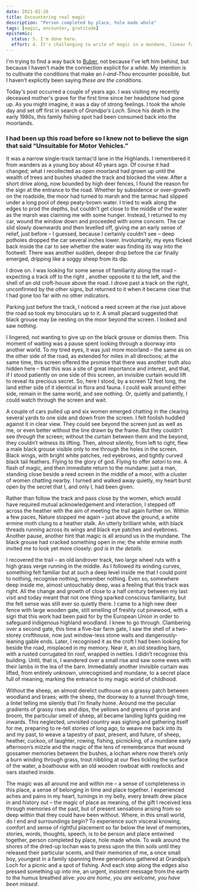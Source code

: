 ```yaml
---
date: 2021-02-26
title: Encountering real magic
description: "Person completed by place, hole made whole"
tags: [magic, encounter, gratitude]
epistemic:
  status: 5. I'm done here.
  effort: 4. It's challenging to write of magic in a mundane, linear fashion.
---
```


I'm trying to find a way back to [Buber](/posts/i-and-thou/), not because I've left him behind, but because I haven't made the connection explicit for a while. My intention is to cultivate the conditions that make an _I-and-Thou_ encounter possible, but I haven't explicitly been saying _these are the conditions_.

Today's post occurred a couple of years ago. I was visiting my recently deceased mother's grave for the first time since her headstone had gone up. As you might imagine, it was a day of strong feelings. I took the whole day and set off first in search of _Grandpa's Loch_. Since his death in the early 1980s, this family fishing spot had been consumed back into the moorlands.

### I had been up this road before so I knew not to believe the sign that said “Unsuitable for Motor Vehicles.”

It was a narrow single-track tarmac’d lane in the Highlands. I remembered it from wanders as a young boy about 40 years ago. Of course it had changed; what I recollected as open moorland had grown up until the wealth of trees and bushes shaded the track and blocked the view. After a short drive along, now bounded by high deer fences, I found the reason for the sign at the entrance to the road. Whether by subsidence or over-growth on the roadside, the moor had turned to marsh and the tarmac had slipped under a long pool of deep peaty-brown water. I tried to walk along the edges to prod the depths, but couldn’t get close to the middle of the water as the marsh was claiming me with some hunger. Instead, I returned to my car, wound the window down and proceeded with some concern. The car slid slowly downwards and then levelled off, giving me an early sense of relief, just before – I guessed, because I certainly couldn’t see – deep potholes dropped the car several inches lower. Involuntarily, my eyes flicked back inside the car to see whether the water was finding its way into the footwell. There was another sudden, deeper drop before the car finally emerged, dripping like a soggy sheep from its dip.

I drove on. I was looking for some sense of familiarity along the road – expecting a track off to the right , another opposite it to the left, and the shell of an old croft-house above the road. I drove past a track on the right, unconfirmed by the other signs, but returned to it when it became clear that I had gone too far with no other indicators.

Parking just before the track, I noticed a reed screen at the rise just above the road so took my binoculars up to it. A small placard suggested that black grouse may be nesting on the moor beyond the screen. I looked and saw nothing.

<!--
I have been curious about magic for as long as I can remember. Not the conjurors and prestidigitators of 70s TV or Las Vegas shows, but the real stuff – the magic that thins the veil between my daily preoccupations and the glory of universal creation. In retrospect, this day was a magical day – of a dozen little coincidences that, considered together, carried meaning.
-->

I lingered, not wanting to give up on the black grouse or dismiss them. This moment of waiting was a pause spent looking through a doorway into another world. To my tired eyes, it was just more moorland – the same as on the other side of the road, as extended for miles in all directions; at the same time, this screen offered the promise that there was another truth also hidden here – that this was a site of great importance and interest, and that, if I stood patiently on one side of this screen, an invisible curtain would lift to reveal its precious secret. So, here I stood, by a screen 12 feet long, the land either side of it identical in flora and fauna. I could walk around either side, remain in the same world, and see nothing. Or, quietly and patiently, I could watch through the screen and wait.

A couple of cars pulled up and six women emerged chatting in the clearing several yards to one side and down from the screen. I felt foolish huddled against it in clear view. They could see beyond the screen just as well as me, or even better without the line drawn by the frame. But they couldn’t see _through_ the screen; without the curtain between them and the beyond, they couldn’t witness its lifting. Then, almost silently, from left to right, flew a male black grouse visible only to me through the holes in the screen. Black wings, with bright white patches, red eyebrows, and tightly curved black tail feathers. Flying to the glory of god. Flying to offer _satori_ to me. A flash of magic, and then immediate return to the mundane: just a man, standing close beside a reed screen in the middle of a moor, with a cluster of women chatting nearby. I turned and walked away quietly, my heart burst open by the secret that I, and only I, had been given.

Rather than follow the track and pass close by the women, which would have required mutual acknowledgement and interaction, I stepped off across the heather with the aim of meeting the trail again further on. Within a few paces, Nature stopped me again – just above the ground, a white ermine moth clung to a heather stalk. An utterly brilliant white, with black threads running across its wings and black eye patches and eyebrows. Another pause, another hint that magic is all around us in the mundane. The black grouse had cracked something open in me; the white ermine moth invited me to look yet more closely: _god is in the details_.

I recovered the trail – an old landrover track, two large wheel ruts with a high grass verge running in the middle. As I followed its winding curves, something felt familiar but at such a deep level inside me that I could point to nothing, recognise nothing, remember nothing. Even so, somewhere deep inside me, almost untouchably deep, was a feeling that this track was right. All the change and growth of close to a half century between my last visit and today meant that not one thing sparked conscious familiarity, but the felt sense was still ever so quietly there. I came to a high new deer fence with large wooden gate, still smelling of freshly cut pinewood, with a sign that this work had been paid for by the European Union in order to safeguard indigenous highland woodland. I knew to go through. Clambering over a second gate, this time a five-bar farm gate, I saw the shell of a two-storey crofthouse, now just window-less stone walls and dangerously-leaning gable ends. Later, I recognised it as the croft I had been looking for beside the road, misplaced in my memory. Near it, an old steading barn, with a rusted corrugated tin roof, wrapped in nettles. I didn’t recognise this building. Until, that is, I wandered over a small rise and saw some ewes with their lambs in the lea of the barn. Immediately another invisible curtain was lifted, from entirely unknown, unrecognised and mundane, to a secret place full of meaning, marking the entrance to my magic world of childhood.

Without the sheep, an almost derelict outhouse on a grassy patch between woodland and braes; with the sheep, the doorway to a tunnel through time, a lintel telling me silently that I’m finally home. Around me the peculiar gradients of grassy rises and dips, the yellows and greens of gorse and broom, the particular smell of sheep, all became landing lights guiding me inwards. This neglected, unvisited country was sighing and gathering itself for me, preparing to re-tell stories of long ago, to weave me back into its and my past, to weave a tapestry of past, present, and future, of sheep, heather, cuckoo, of laughter, rowing, fishing, picnicking, of a mundane early afternoon’s mizzle and the magic of the lens of remembrance that wound gossamer memories between the bushes, a lochan where now there’s only a burn winding through grass, trout nibbling at our flies tickling the surface of the water, a boathouse with an old wooden rowboat with rowlocks and oars stashed inside.

The magic was all around me and within me – a sense of completeness in this place, a sense of belonging in time and place together. I experienced aches and pains in my heart, turnings in my belly, every breath drew place in and history out – the magic of place as meaning, of the gift I received less through memories of the past, but of present sensations arising from so deep within that they could have been without. Where, in this small world, do I end and surroundings begin? To experience such visceral knowing, comfort and sense of rightful placement so far below the level of memories, stories, words, thoughts, speech, is to be person and place entwined together, person completed by place, hole made whole. To walk around the shores of the dried-up lochan was to press upon the thin soils until they released their particular scents, and their memories of me, a once small boy, youngest in a family spanning three generations gathered at Grandpa’s Loch for a picnic and a spot of fishing. And each step along the edges also pressed something up into me, an urgent, insistent message from the earth to the humus breathed alive: _you are home, you are welcome, you have been missed_.
